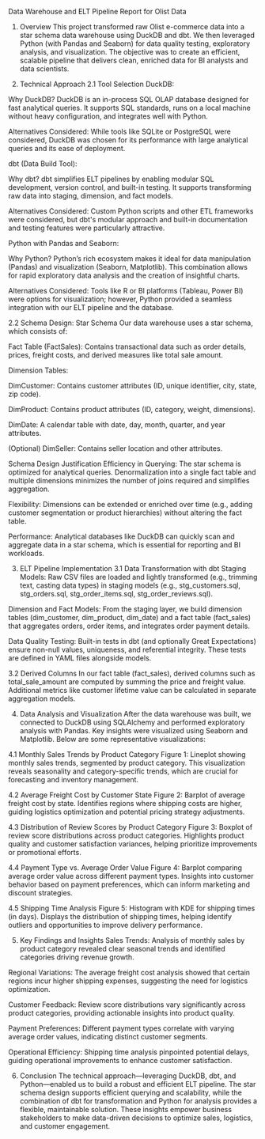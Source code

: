 Data Warehouse and ELT Pipeline Report for Olist Data
1. Overview
This project transformed raw Olist e-commerce data into a star schema data warehouse using DuckDB and dbt. We then leveraged Python (with Pandas and Seaborn) for data quality testing, exploratory analysis, and visualization. The objective was to create an efficient, scalable pipeline that delivers clean, enriched data for BI analysts and data scientists.

2. Technical Approach
2.1 Tool Selection
DuckDB:

Why DuckDB?
DuckDB is an in-process SQL OLAP database designed for fast analytical queries. It supports SQL standards, runs on a local machine without heavy configuration, and integrates well with Python.

Alternatives Considered:
While tools like SQLite or PostgreSQL were considered, DuckDB was chosen for its performance with large analytical queries and its ease of deployment.

dbt (Data Build Tool):

Why dbt?
dbt simplifies ELT pipelines by enabling modular SQL development, version control, and built-in testing. It supports transforming raw data into staging, dimension, and fact models.

Alternatives Considered:
Custom Python scripts and other ETL frameworks were considered, but dbt's modular approach and built-in documentation and testing features were particularly attractive.

Python with Pandas and Seaborn:

Why Python?
Python’s rich ecosystem makes it ideal for data manipulation (Pandas) and visualization (Seaborn, Matplotlib). This combination allows for rapid exploratory data analysis and the creation of insightful charts.

Alternatives Considered:
Tools like R or BI platforms (Tableau, Power BI) were options for visualization; however, Python provided a seamless integration with our ELT pipeline and the database.

2.2 Schema Design: Star Schema
Our data warehouse uses a star schema, which consists of:

Fact Table (FactSales):
Contains transactional data such as order details, prices, freight costs, and derived measures like total sale amount.

Dimension Tables:

DimCustomer: Contains customer attributes (ID, unique identifier, city, state, zip code).

DimProduct: Contains product attributes (ID, category, weight, dimensions).

DimDate: A calendar table with date, day, month, quarter, and year attributes.

(Optional) DimSeller: Contains seller location and other attributes.

Schema Design Justification
Efficiency in Querying:
The star schema is optimized for analytical queries. Denormalization into a single fact table and multiple dimensions minimizes the number of joins required and simplifies aggregation.

Flexibility:
Dimensions can be extended or enriched over time (e.g., adding customer segmentation or product hierarchies) without altering the fact table.

Performance:
Analytical databases like DuckDB can quickly scan and aggregate data in a star schema, which is essential for reporting and BI workloads.

3. ELT Pipeline Implementation
3.1 Data Transformation with dbt
Staging Models:
Raw CSV files are loaded and lightly transformed (e.g., trimming text, casting data types) in staging models (e.g., stg_customers.sql, stg_orders.sql, stg_order_items.sql, stg_order_reviews.sql).

Dimension and Fact Models:
From the staging layer, we build dimension tables (dim_customer, dim_product, dim_date) and a fact table (fact_sales) that aggregates orders, order items, and integrates order payment details.

Data Quality Testing:
Built-in tests in dbt (and optionally Great Expectations) ensure non-null values, uniqueness, and referential integrity. These tests are defined in YAML files alongside models.

3.2 Derived Columns
In our fact table (fact_sales), derived columns such as total_sale_amount are computed by summing the price and freight value. Additional metrics like customer lifetime value can be calculated in separate aggregation models.

4. Data Analysis and Visualization
After the data warehouse was built, we connected to DuckDB using SQLAlchemy and performed exploratory analysis with Pandas. Key insights were visualized using Seaborn and Matplotlib. Below are some representative visualizations:

4.1 Monthly Sales Trends by Product Category
Figure 1: Lineplot showing monthly sales trends, segmented by product category.
This visualization reveals seasonality and category-specific trends, which are crucial for forecasting and inventory management.

4.2 Average Freight Cost by Customer State
Figure 2: Barplot of average freight cost by state.
Identifies regions where shipping costs are higher, guiding logistics optimization and potential pricing strategy adjustments.

4.3 Distribution of Review Scores by Product Category
Figure 3: Boxplot of review score distributions across product categories.
Highlights product quality and customer satisfaction variances, helping prioritize improvements or promotional efforts.

4.4 Payment Type vs. Average Order Value
Figure 4: Barplot comparing average order value across different payment types.
Insights into customer behavior based on payment preferences, which can inform marketing and discount strategies.

4.5 Shipping Time Analysis
Figure 5: Histogram with KDE for shipping times (in days).
Displays the distribution of shipping times, helping identify outliers and opportunities to improve delivery performance.

5. Key Findings and Insights
Sales Trends:
Analysis of monthly sales by product category revealed clear seasonal trends and identified categories driving revenue growth.

Regional Variations:
The average freight cost analysis showed that certain regions incur higher shipping expenses, suggesting the need for logistics optimization.

Customer Feedback:
Review score distributions vary significantly across product categories, providing actionable insights into product quality.

Payment Preferences:
Different payment types correlate with varying average order values, indicating distinct customer segments.

Operational Efficiency:
Shipping time analysis pinpointed potential delays, guiding operational improvements to enhance customer satisfaction.

6. Conclusion
The technical approach—leveraging DuckDB, dbt, and Python—enabled us to build a robust and efficient ELT pipeline. The star schema design supports efficient querying and scalability, while the combination of dbt for transformation and Python for analysis provides a flexible, maintainable solution. These insights empower business stakeholders to make data-driven decisions to optimize sales, logistics, and customer engagement.

